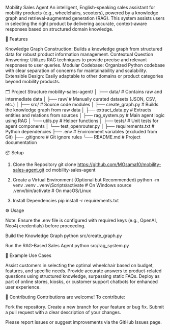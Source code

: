 Mobility Sales Agent
An intelligent, English-speaking sales assistant for mobility products (e.g., wheelchairs, scooters), powered by a knowledge graph and retrieval-augmented generation (RAG). This system assists users in selecting the right product by delivering accurate, context-aware responses based on structured domain knowledge.

🚀 Features

Knowledge Graph Construction: Builds a knowledge graph from structured data for robust product information management.
Contextual Question Answering: Utilizes RAG techniques to provide precise and relevant responses to user queries.
Modular Codebase: Organized Python codebase with clear separation of concerns for maintainability and scalability.
Extensible Design: Easily adaptable to other domains or product categories beyond mobility products.


🗂️ Project Structure
mobility-sales-agent/
│
├── data/                    # Contains raw and intermediate data
│   ├── raw/                 # Manually curated datasets (JSON, CSV, etc.)
│
├── src/                     # Source code modules
│   ├── create_graph.py      # Builds the knowledge graph from raw data
│   ├── extract_data.py      # Extracts entities and relations from sources
│   ├── rag_system.py        # Main agent logic using RAG
│   └── utils.py             # Helper functions
│
├── tests/                   # Unit tests for agent components
│   └── test_openrouter.py
│
├── requirements.txt         # Python dependencies
├── .env                     # Environment variables (excluded from Git)
├── .gitignore               # Git ignore rules
└── README.md                # Project documentation


📦 Setup
1. Clone the Repository
git clone https://github.com/MOsama10/mobility-sales-agent.git
cd mobility-sales-agent

2. Create a Virtual Environment (Optional but Recommended)
python -m venv .venv
.\.venv\Scripts\activate  # On Windows
source .venv/bin/activate # On macOS/Linux

3. Install Dependencies
pip install -r requirements.txt


⚙️ Usage

Note: Ensure the .env file is configured with required keys (e.g., OpenAI, Neo4j credentials) before proceeding.

Build the Knowledge Graph
python src/create_graph.py

Run the RAG-Based Sales Agent
python src/rag_system.py


🧠 Example Use Cases

Assist customers in selecting the optimal wheelchair based on budget, features, and specific needs.
Provide accurate answers to product-related questions using structured knowledge, surpassing static FAQs.
Deploy as part of online stores, kiosks, or customer support chatbots for enhanced user experience.


🤝 Contributing
Contributions are welcome! To contribute:

Fork the repository.
Create a new branch for your feature or bug fix.
Submit a pull request with a clear description of your changes.

Please report issues or suggest improvements via the GitHub Issues page.
